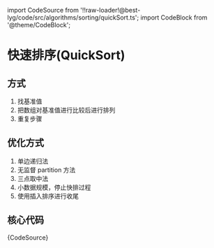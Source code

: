 import CodeSource from '!!raw-loader!@best-lyg/code/src/algorithms/sorting/quickSort.ts';
import CodeBlock from '@theme/CodeBlock';


# 快速排序(QuickSort)

## 方式

1. 找基准值
1. 把数组对基准值进行比较后进行排列
1. 重复步骤

## 优化方式

1. 单边递归法
1. 无监督 partition 方法
1. 三点取中法
1. 小数据规模，停止快排过程
1. 使用插入排序进行收尾


## 核心代码

<CodeBlock language="tsx">{CodeSource}</CodeBlock>